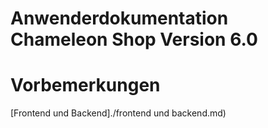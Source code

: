 Anwenderdokumentation Chameleon Shop Version 6.0
=======


# Vorbemerkungen

[Frontend und Backend]./frontend und backend.md)

